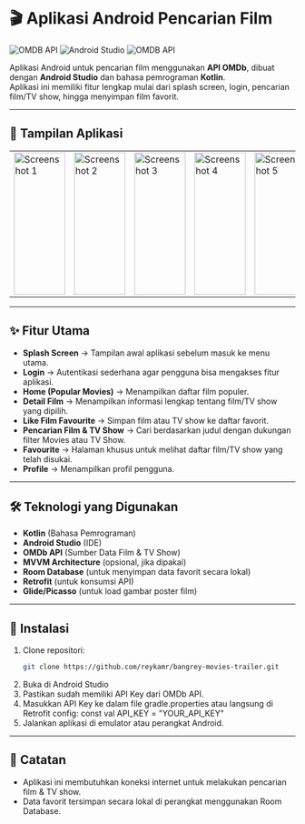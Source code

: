 # 🎬 Aplikasi Android Pencarian Film

![OMDB API](https://img.shields.io/badge/OMDb_API-black?style=for-the-badge&logo=api&logoColor=white)
![Android Studio](https://img.shields.io/badge/Android_Studio-3DDC84?style=for-the-badge&logo=androidstudio&logoColor=white)
![OMDB API](https://img.shields.io/badge/OMDb_API-black?style=for-the-badge&logo=api&logoColor=white)

Aplikasi Android untuk pencarian film menggunakan **API OMDb**, dibuat dengan **Android Studio** dan bahasa pemrograman **Kotlin**.  
Aplikasi ini memiliki fitur lengkap mulai dari splash screen, login, pencarian film/TV show, hingga menyimpan film favorit.

---

## 📸 Tampilan Aplikasi
<table>
  <tr>
    <td><img src="screenshoot-aplikasi/foto1.png" alt="Screenshot 1" width="100%" height="250"></td>
    <td><img src="screenshoot-aplikasi/foto2.png" alt="Screenshot 2" width="100%" height="250"></td>
    <td><img src="screenshoot-aplikasi/foto3.png" alt="Screenshot 3" width="100%" height="250"></td>
    <td><img src="screenshoot-aplikasi/foto4.png" alt="Screenshot 4" width="100%" height="250"></td>
    <td><img src="screenshoot-aplikasi/foto5.png" alt="Screenshot 5" width="100%" height="250"></td>
    <td><img src="screenshoot-aplikasi/foto6.png" alt="Screenshot 6" width="100%" height="250"></td>
    <td><img src="screenshoot-aplikasi/foto7.png" alt="Screenshot 7" width="100%" height="250"></td>
    <td><img src="screenshoot-aplikasi/foto8.png" alt="Screenshot 8" width="100%" height="250"></td>
    <td><img src="screenshoot-aplikasi/foto9.png" alt="Screenshot 9" width="100%" height="250"></td>
  </tr>
</table>

---

## ✨ Fitur Utama
- **Splash Screen** → Tampilan awal aplikasi sebelum masuk ke menu utama.  
- **Login** → Autentikasi sederhana agar pengguna bisa mengakses fitur aplikasi.  
- **Home (Popular Movies)** → Menampilkan daftar film populer.  
- **Detail Film** → Menampilkan informasi lengkap tentang film/TV show yang dipilih.  
- **Like Film Favourite** → Simpan film atau TV show ke daftar favorit.  
- **Pencarian Film & TV Show** → Cari berdasarkan judul dengan dukungan filter Movies atau TV Show.  
- **Favourite** → Halaman khusus untuk melihat daftar film/TV show yang telah disukai.  
- **Profile** → Menampilkan profil pengguna.

---

## 🛠 Teknologi yang Digunakan
- **Kotlin** (Bahasa Pemrograman)
- **Android Studio** (IDE)
- **OMDb API** (Sumber Data Film & TV Show)
- **MVVM Architecture** (opsional, jika dipakai)
- **Room Database** (untuk menyimpan data favorit secara lokal)
- **Retrofit** (untuk konsumsi API)
- **Glide/Picasso** (untuk load gambar poster film)

---

## 🚀 Instalasi
1. Clone repositori:
   ```bash
   git clone https://github.com/reykamr/bangrey-movies-trailer.git
2. Buka di Android Studio
3. Pastikan sudah memiliki API Key dari OMDb API.
4. Masukkan API Key ke dalam file gradle.properties atau langsung di Retrofit config:
   const val API_KEY = "YOUR_API_KEY"
5. Jalankan aplikasi di emulator atau perangkat Android.

---

## 📌 Catatan
- Aplikasi ini membutuhkan koneksi internet untuk melakukan pencarian film & TV show.
- Data favorit tersimpan secara lokal di perangkat menggunakan Room Database.
